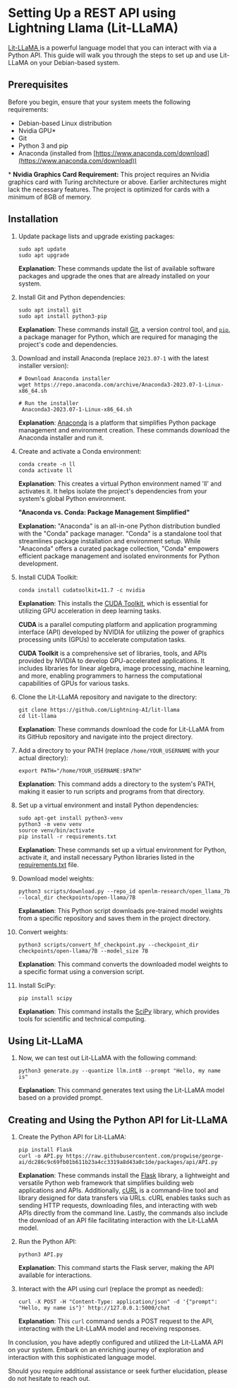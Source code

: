 # Setting Up a REST API using Lightning Llama (Lit-LLaMA)

[Lit-LLaMA ](https://github.com/Lightning-AI/lit-llama) is a powerful language model that you can interact with via a Python API. This guide will walk you through the steps to set up and use Lit-LLaMA on your Debian-based system.

## Prerequisites

Before you begin, ensure that your system meets the following requirements:

- Debian-based Linux distribution
- Nvidia GPU\*
- Git
- Python 3 and pip
- Anaconda (installed from [https://www.anaconda.com/download](https://www.anaconda.com/download))

\* **Nvidia Graphics Card Requirement:** This project requires an Nvidia graphics card with Turing architecture or above. Earlier architectures might lack the necessary features. The project is optimized for cards with a minimum of 8GB of memory.

## Installation

1. Update package lists and upgrade existing packages:

   ```
   sudo apt update
   sudo apt upgrade
   ```

   **Explanation**: These commands update the list of available software packages and upgrade the ones that are already installed on your system.

2. Install Git and Python dependencies:

   ```
   sudo apt install git
   sudo apt install python3-pip
   ```

   **Explanation**: These commands install [Git](https://git-scm.com/), a version control tool, and [`pip`](https://pypi.org/project/pip/), a package manager for Python, which are required for managing the project's code and dependencies.

3. Download and install Anaconda (replace `2023.07-1` with the latest installer version):

   ```
   # Download Anaconda installer
   wget https://repo.anaconda.com/archive/Anaconda3-2023.07-1-Linux-x86_64.sh

   # Run the installer
    Anaconda3-2023.07-1-Linux-x86_64.sh
   ```

   **Explanation**: [Anaconda](https://www.anaconda.com/) is a platform that simplifies Python package management and environment creation. These commands download the Anaconda installer and run it.

4. Create and activate a Conda environment:

   ```
   conda create -n ll
   conda activate ll
   ```

   **Explanation**: This creates a virtual Python environment named 'll' and activates it. It helps isolate the project's dependencies from your system's global Python environment.

   **"Anaconda vs. Conda: Package Management Simplified"**

   **Explanation:**
   "Anaconda" is an all-in-one Python distribution bundled with the "Conda" package manager. "Conda" is a standalone tool that streamlines package installation and environment setup. While "Anaconda" offers a curated package collection, "Conda" empowers efficient package management and isolated environments for Python development.

5. Install CUDA Toolkit:

   ```
   conda install cudatoolkit=11.7 -c nvidia
   ```

   **Explanation**: This installs the [CUDA Toolkit](https://developer.nvidia.com/cuda-toolkit), which is essential for utilizing GPU acceleration in deep learning tasks.

   **CUDA** is a parallel computing platform and application programming interface (API) developed by NVIDIA for utilizing the power of graphics processing units (GPUs) to accelerate computation tasks.

   **CUDA Toolkit** is a comprehensive set of libraries, tools, and APIs provided by NVIDIA to develop GPU-accelerated applications. It includes libraries for linear algebra, image processing, machine learning, and more, enabling programmers to harness the computational capabilities of GPUs for various tasks.

6. Clone the Lit-LLaMA repository and navigate to the directory:

   ```
   git clone https://github.com/Lightning-AI/lit-llama
   cd lit-llama
   ```

   **Explanation**: These commands download the code for Lit-LLaMA from its GitHub repository and navigate into the project directory.

7. Add a directory to your PATH (replace `/home/YOUR_USERNAME` with your actual directory):

   ```
   export PATH="/home/YOUR_USERNAME:$PATH"
   ```

   **Explanation**: This command adds a directory to the system's PATH, making it easier to run scripts and programs from that directory.

8. Set up a virtual environment and install Python dependencies:

   ```
   sudo apt-get install python3-venv
   python3 -m venv venv
   source venv/bin/activate
   pip install -r requirements.txt
   ```

   **Explanation**: These commands set up a virtual environment for Python, activate it, and install necessary Python libraries listed in the [requirements.txt](link_to_requirements_txt) file.

9. Download model weights:

   ```
   python3 scripts/download.py --repo_id openlm-research/open_llama_7b --local_dir checkpoints/open-llama/7B
   ```

   **Explanation**: This Python script downloads pre-trained model weights from a specific repository and saves them in the project directory.

10. Convert weights:

    ```
    python3 scripts/convert_hf_checkpoint.py --checkpoint_dir checkpoints/open-llama/7B --model_size 7B
    ```

    **Explanation**: This command converts the downloaded model weights to a specific format using a conversion script.

11. Install SciPy:

    ```
    pip install scipy
    ```

    **Explanation**: This command installs the [SciPy](https://www.scipy.org/) library, which provides tools for scientific and technical computing.

## Using Lit-LLaMA

1. Now, we can test out Lit-LLaMA with the following command:

   ```
   python3 generate.py --quantize llm.int8 --prompt "Hello, my name is"
   ```

   **Explanation**: This command generates text using the Lit-LLaMA model based on a provided prompt.

## Creating and Using the Python API for Lit-LLaMA

1. Create the Python API for Lit-LLaMA:

   ```
   pip install Flask
   curl -o API.py https://raw.githubusercontent.com/progwise/george-ai/dc286c9c69fb01b611b23a4cc3319a8d43a0c1de/packages/api/API.py
   ```

   **Explanation**: These commands install the [Flask](https://flask.palletsprojects.com/) library, a lightweight and versatile Python web framework that simplifies building web applications and APIs. Additionally, [cURL](https://curl.se/) is a command-line tool and library designed for data transfers via URLs. cURL enables tasks such as sending HTTP requests, downloading files, and interacting with web APIs directly from the command line. Lastly, the commands also include the download of an API file facilitating interaction with the Lit-LLaMA model.

2. Run the Python API:

   ```
   python3 API.py
   ```

   **Explanation**: This command starts the Flask server, making the API available for interactions.

3. Interact with the API using curl (replace the prompt as needed):

   ```
   curl -X POST -H "Content-Type: application/json" -d '{"prompt": "Hello, my name is"}' http://127.0.0.1:5000/chat
   ```

   **Explanation**: This `curl` command sends a POST request to the API, interacting with the Lit-LLaMA model and receiving responses.

In conclusion, you have adeptly configured and utilized the Lit-LLaMA API on your system. Embark on an enriching journey of exploration and interaction with this sophisticated language model.

Should you require additional assistance or seek further elucidation, please do not hesitate to reach out.
